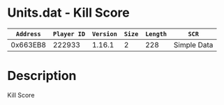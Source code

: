 # Units.dat - Kill Score

| `Address` | `Player ID` | `Version` | `Size` | `Length` | `SCR` |
| ---------- | ----------- | --------- | ------ | -------- | ---- |
| 0x663EB8 | 222933 | 1.16.1 | 2 | 228 | Simple Data |

# Description

Kill Score